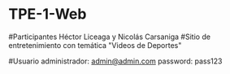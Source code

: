 # TPE-1-Web

#Participantes Héctor Liceaga y Nicolás Carsaniga
#Sitio de entretenimiento con temática "Videos de Deportes"

#Usuario administrador: admin@admin.com password: pass123
